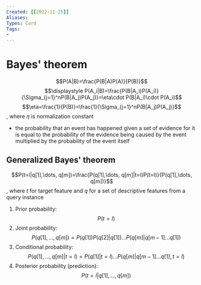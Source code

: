 ```yaml
---
Created: [[2022-11-25]]
Aliases: 
Types: Card
Tags: 
- 
---
```

# Bayes' theorem
$$P(A|B)=\frac{P(B|A)P(A)}{P(B)}$$
$$\displaystyle P(A_i|B)=\frac{P(B|A_i)P(A_i)}{\Sigma_{j=1}^nP(B|A_j)P(A_j)}=\eta\cdot P(B|A_i)\cdot P(A_i)$$
$$\eta=\frac{1}{P(B)}=\frac{1}{\Sigma_{j=1}^nP(B|A_j)P(A_j)}$$
, where $\eta$ is normalization constant
- the probability that an event has happened given a set of evidence for it is equal to the probability of the evidence being caused by the event multiplied by the probability of the event itself

## Generalized Bayes' theorem
$$P(t=l|q[1],\dots, q[m])=\frac{P(q[1],\dots, q[m]|t=l)P(t=l)}{P(q[1],\dots, q[m])}$$
, where $t$ for target feature and $q$ for a set of descriptive features from a query instance

1. Prior probability: 
   $$P(t=l)$$
2. Joint probability: 
   $$P(q[1],\dots, q[m])=P(q[1])P(q[2]|q[1])\dots P(q[m]|q[m-1]\dots q[1])$$
3. Conditional probability: 
   $$P(q[1],\dots, q[m]|t=l)=P(q[1]|t=l)\dots P(q[m]|q[m-1]\dots q[1],t=l)$$
4. Posterior probability (prediction):
   $$P(t=l|q[1],\dots, q[m])$$
